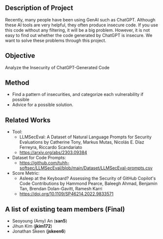 ## Description of Project
Recently, many people have been using GenAI such as ChatGPT. 
Although these AI tools are very helpful, they often produce insecure code. 
If you use this code without any filtering, it will be a big problem. 
However, it is not easy to find out whether the code generated by ChatGPT is insecure. 
We want to solve these problems through this project.

## Objective
Analyze the Insecurity of ChatGPT-Generated Code

## Method
* Find a pattern of insecurities, and categorize each vulnerability if possible
* Advice for a possible solution.

## Related Works
* Tool:
    * LLMSecEval: A Dataset of Natural Language Prompts for Security Evaluations by Catherine Tony, Markus Mutas, Nicolás E. Díaz Ferreyra, Riccardo Scandariato
    * https://arxiv.org/abs/2303.09384
* Dataset for Code Prompts:
    * https://github.com/tuhh-softsec/LLMSecEval/blob/main/Dataset/LLMSecEval-prompts.csv
* Score Metric:
    * Asleep at the Keyboard? Assessing the Security of GitHub Copilot's Code Contributions by Hammond Pearce, Baleegh Ahmad, Benjamin Tan, Brendan Dolan-Gavitt, Ramesh Karri
    * https://doi.org/10.1109/SP46214.2022.9833571

## A list of existing team members (Final)
- Seoyoung (Amy) An (**san5**)
- Jihun Kim (**jkim172**)
- Jonathan Skeen (**jskeen6**)
